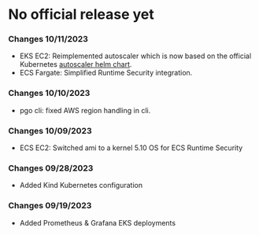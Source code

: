 # No official release yet

### Changes 10/11/2023

- EKS EC2: Reimplemented autoscaler which is now based on the official Kubernetes [autoscaler helm chart](https://github.com/kubernetes/autoscaler/tree/master/charts).
- ECS Fargate: Simplified Runtime Security integration.

### Changes 10/10/2023

- pgo cli: fixed AWS region handling in cli.

### Changes 10/09/2023

- ECS EC2: Switched ami to a kernel 5.10 OS for ECS Runtime Security

### Changes 09/28/2023

- Added Kind Kubernetes configuration

### Changes 09/19/2023

- Added Prometheus & Grafana EKS deployments
